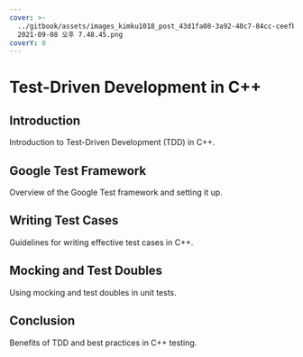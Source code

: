 ```yaml
---
cover: >-
  ../gitbook/assets/images_kimku1018_post_43d1fa08-3a92-40c7-84cc-ceefbe3be879_스크린샷
  2021-09-08 오후 7.48.45.png
coverY: 0
---
```


# Test-Driven Development in C++

## Introduction
Introduction to Test-Driven Development (TDD) in C++.

## Google Test Framework
Overview of the Google Test framework and setting it up.

## Writing Test Cases
Guidelines for writing effective test cases in C++.

## Mocking and Test Doubles
Using mocking and test doubles in unit tests.

## Conclusion
Benefits of TDD and best practices in C++ testing.
